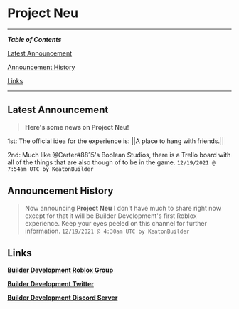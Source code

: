 # Project Neu
---
**_Table of Contents_**

[Latest Announcement](#latest-announcement)

[Announcement History](#announcement-history)

[Links](#links)

---

## Latest Announcement
> **Here's some news on Project Neu!**

1st: The official idea for the experience is: ||A place to hang with friends.||

2nd: Much like @Carter#8815's Boolean Studios, there is a Trello board with all of the things that are also though of to be in the game. `12/19/2021 @ 7:54am UTC by KeatonBuilder`
## Announcement History
> Now announcing **Project Neu** I don't have much to share right now except for that it will be Builder Development's first Roblox experience. Keep your eyes peeled on this channel for further information. `12/19/2021 @ 4:30am UTC by KeatonBuilder`
## Links
[**Builder Development Roblox Group**](https://www.roblox.com/groups/13071010/Builder-Developments)

[**Builder Development Twitter**](https://twitter.com/@thebuilderdevs)

[**Builder Development Discord Server**](https://discord.gg/QWWRSnJWrY)
